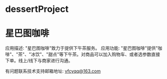 # dessertProject
# 星巴图咖啡

应用描述: "星巴图咖啡"致力于提供下午茶服务。
应用功能: "星巴图咖啡"提供"咖啡"、"茶"、"冰饮"、"甜点"等下午茶。对商品可以加入购物车、或者选参数直接下单。线上/线下与商家进行沟通。

有问题联系技术支持邮箱地址: vfcyqq@163.com
